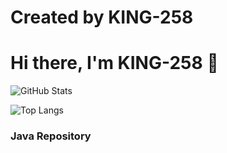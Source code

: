 # Created by KING-258
# Hi there, I'm KING-258 👋
![GitHub Stats](https://readme-md-stats.vercel.app/api?username=KING-258&theme=dark)

![Top Langs](https://readme-md-stats.vercel.app/api/top-langs/?username=KING-258)

### Java Repository
